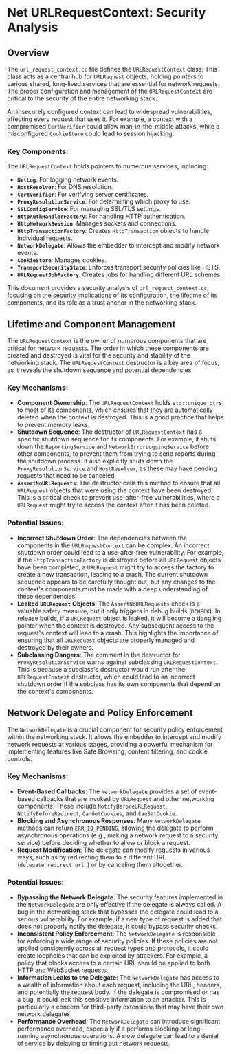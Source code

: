 # Net URLRequestContext: Security Analysis

## Overview

The `url_request_context.cc` file defines the `URLRequestContext` class. This class acts as a central hub for `URLRequest` objects, holding pointers to various shared, long-lived services that are essential for network requests. The proper configuration and management of the `URLRequestContext` are critical to the security of the entire networking stack.

An insecurely configured context can lead to widespread vulnerabilities, affecting every request that uses it. For example, a context with a compromised `CertVerifier` could allow man-in-the-middle attacks, while a misconfigured `CookieStore` could lead to session hijacking.

### Key Components:

The `URLRequestContext` holds pointers to numerous services, including:

- **`NetLog`**: For logging network events.
- **`HostResolver`**: For DNS resolution.
- **`CertVerifier`**: For verifying server certificates.
- **`ProxyResolutionService`**: For determining which proxy to use.
- **`SSLConfigService`**: For managing SSL/TLS settings.
- **`HttpAuthHandlerFactory`**: For handling HTTP authentication.
- **`HttpNetworkSession`**: Manages sockets and connections.
- **`HttpTransactionFactory`**: Creates `HttpTransaction` objects to handle individual requests.
- **`NetworkDelegate`**: Allows the embedder to intercept and modify network events.
- **`CookieStore`**: Manages cookies.
- **`TransportSecurityState`**: Enforces transport security policies like HSTS.
- **`URLRequestJobFactory`**: Creates jobs for handling different URL schemes.

This document provides a security analysis of `url_request_context.cc`, focusing on the security implications of its configuration, the lifetime of its components, and its role as a trust anchor in the networking stack.

## Lifetime and Component Management

The `URLRequestContext` is the owner of numerous components that are critical for network requests. The order in which these components are created and destroyed is vital for the security and stability of the networking stack. The `URLRequestContext` destructor is a key area of focus, as it reveals the shutdown sequence and potential dependencies.

### Key Mechanisms:

- **Component Ownership**: The `URLRequestContext` holds `std::unique_ptr`s to most of its components, which ensures that they are automatically deleted when the context is destroyed. This is a good practice that helps to prevent memory leaks.
- **Shutdown Sequence**: The destructor of `URLRequestContext` has a specific shutdown sequence for its components. For example, it shuts down the `ReportingService` and `NetworkErrorLoggingService` before other components, to prevent them from trying to send reports during the shutdown process. It also explicitly shuts down the `ProxyResolutionService` and `HostResolver`, as these may have pending requests that need to be canceled.
- **`AssertNoURLRequests`**: The destructor calls this method to ensure that all `URLRequest` objects that were using the context have been destroyed. This is a critical check to prevent use-after-free vulnerabilities, where a `URLRequest` might try to access the context after it has been deleted.

### Potential Issues:

- **Incorrect Shutdown Order**: The dependencies between the components in the `URLRequestContext` can be complex. An incorrect shutdown order could lead to a use-after-free vulnerability. For example, if the `HttpTransactionFactory` is destroyed before all `URLRequest` objects have been completed, a `URLRequest` might try to access the factory to create a new transaction, leading to a crash. The current shutdown sequence appears to be carefully thought out, but any changes to the context's components must be made with a deep understanding of these dependencies.
- **Leaked `URLRequest` Objects**: The `AssertNoURLRequests` check is a valuable safety measure, but it only triggers in debug builds (`DCHECK`). In release builds, if a `URLRequest` object is leaked, it will become a dangling pointer when the context is destroyed. Any subsequent access to the request's context will lead to a crash. This highlights the importance of ensuring that all `URLRequest` objects are properly managed and destroyed by their owners.
- **Subclassing Dangers**: The comment in the destructor for `ProxyResolutionService` warns against subclassing `URLRequestContext`. This is because a subclass's destructor would run after the `URLRequestContext` destructor, which could lead to an incorrect shutdown order if the subclass has its own components that depend on the context's components.

## Network Delegate and Policy Enforcement

The `NetworkDelegate` is a crucial component for security policy enforcement within the networking stack. It allows the embedder to intercept and modify network requests at various stages, providing a powerful mechanism for implementing features like Safe Browsing, content filtering, and cookie controls.

### Key Mechanisms:

- **Event-Based Callbacks**: The `NetworkDelegate` provides a set of event-based callbacks that are invoked by `URLRequest` and other networking components. These include `NotifyBeforeURLRequest`, `NotifyBeforeRedirect`, `CanGetCookies`, and `CanSetCookie`.
- **Blocking and Asynchronous Responses**: Many `NetworkDelegate` methods can return `ERR_IO_PENDING`, allowing the delegate to perform asynchronous operations (e.g., making a network request to a security service) before deciding whether to allow or block a request.
- **Request Modification**: The delegate can modify requests in various ways, such as by redirecting them to a different URL (`delegate_redirect_url_`) or by canceling them altogether.

### Potential Issues:

- **Bypassing the Network Delegate**: The security features implemented in the `NetworkDelegate` are only effective if the delegate is always called. A bug in the networking stack that bypasses the delegate could lead to a serious vulnerability. For example, if a new type of request is added that does not properly notify the delegate, it could bypass security checks.
- **Inconsistent Policy Enforcement**: The `NetworkDelegate` is responsible for enforcing a wide range of security policies. If these policies are not applied consistently across all request types and protocols, it could create loopholes that can be exploited by attackers. For example, a policy that blocks access to a certain URL should be applied to both HTTP and WebSocket requests.
- **Information Leaks to the Delegate**: The `NetworkDelegate` has access to a wealth of information about each request, including the URL, headers, and potentially the request body. If the delegate is compromised or has a bug, it could leak this sensitive information to an attacker. This is particularly a concern for third-party extensions that may have their own network delegates.
- **Performance Overhead**: The `NetworkDelegate` can introduce significant performance overhead, especially if it performs blocking or long-running asynchronous operations. A slow delegate can lead to a denial of service by delaying or timing out network requests.